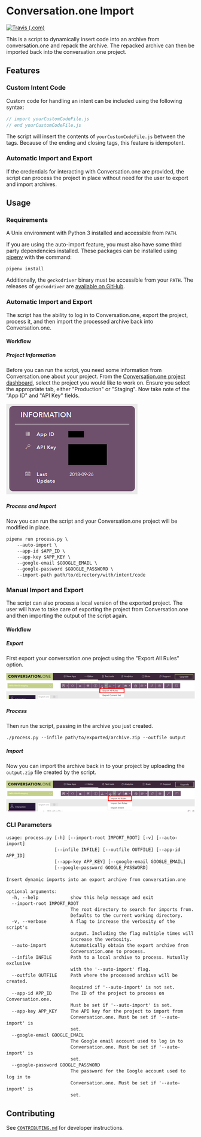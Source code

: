 # Conversation.one Import

[![Travis (.com)](https://img.shields.io/travis/com/comp523-jarvis/conversation-one-import.svg)](https://travis-ci.com/comp523-jarvis/conversation-one-import)

This is a script to dynamically insert code into an archive from conversation.one and repack the archive. The repacked archive can then be imported back into the conversation.one project.

## Features

### Custom Intent Code

Custom code for handling an intent can be included using the following syntax:

```js
// import yourCustomCodeFile.js
// end yourCustomCodeFile.js
```

The script will insert the contents of `yourCustomCodeFile.js` between the tags. Because of the ending and closing tags, this feature is idempotent.

### Automatic Import and Export

If the credentials for interacting with Conversation.one are provided, the script can process the project in place without need for the user to export and import archives.

## Usage

### Requirements

A Unix environment with Python 3 installed and accessible from `PATH`.

If you are using the auto-import feature, you must also have some third party dependencies installed. These packages can be installed using [pipenv](https://pipenv.readthedocs.io/en/latest/) with the command:

```
pipenv install
```

Additionally, the `geckodriver` binary must be accessible from your `PATH`. The releases of `geckodriver` are [available on GitHub](https://github.com/mozilla/geckodriver/releases).

### Automatic Import and Export

The script has the ability to log in to Conversation.one, export the project, process it, and then import the processed archive back into Conversation.one.

#### Workflow

##### Project Information

Before you can run the script, you need some information from Conversation.one about your project. From the [Conversation.one project dashboard](https://dashboard.conversation.one/projects), select the project you would like to work on. Ensure you select the appropriate tab, either "Production" or "Staging". Now take note of the "App ID" and "API Key" fields.

![App Information](/docs/images/AppInformation.png)

##### Process and Import

Now you can run the script and your Conversation.one project will be modified in place.

```
pipenv run process.py \
    --auto-import \
    --app-id $APP_ID \
    --app-key $APP_KEY \
    --google-email $GOOGLE_EMAIL \
    --google-password $GOOGLE_PASSWORD \
    --import-path path/to/directory/with/intent/code
```

### Manual Import and Export

The script can also process a local version of the exported project. The user will have to take care of exporting the project from Conversation.one and then importing the output of the script again.

#### Workflow

##### Export

First export your conversation.one project using the "Export All Rules" option.

![Export All Rules](/docs/images/Export.png)

##### Process

Then run the script, passing in the archive you just created.

```
./process.py --infile path/to/exported/archive.zip --outfile output
```

##### Import

Now you can import the archive back in to your project by uploading the `output.zip` file created by the script.

![Import All Rules](/docs/images/Import.png)

### CLI Parameters

```
usage: process.py [-h] [--import-root IMPORT_ROOT] [-v] [--auto-import]
                  [--infile INFILE] [--outfile OUTFILE] [--app-id APP_ID]
                  [--app-key APP_KEY] [--google-email GOOGLE_EMAIL]
                  [--google-password GOOGLE_PASSWORD]

Insert dynamic imports into an export archive from conversation.one

optional arguments:
  -h, --help            show this help message and exit
  --import-root IMPORT_ROOT
                        The root directory to search for imports from.
                        Defaults to the current working directory.
  -v, --verbose         A flag to increase the verbosity of the script's
                        output. Including the flag multiple times will
                        increase the verbosity.
  --auto-import         Automatically obtain the export archive from
                        Conversation.one to process.
  --infile INFILE       Path to a local archive to process. Mutually exclusive
                        with the '--auto-import' flag.
  --outfile OUTFILE     Path where the processed archive will be created.
                        Required if '--auto-import' is not set.
  --app-id APP_ID       The ID of the project to process on Conversation.one.
                        Must be set if '--auto-import' is set.
  --app-key APP_KEY     The API key for the project to import from
                        Conversation.one. Must be set if '--auto-import' is
                        set.
  --google-email GOOGLE_EMAIL
                        The Google email account used to log in to
                        Conversation.one. Must be set if '--auto-import' is
                        set.
  --google-password GOOGLE_PASSWORD
                        The password for the Google account used to log in to
                        Conversation.one. Must be set if '--auto-import' is
                        set.
```

## Contributing

See [`CONTRIBUTING.md`](CONTRIBUTING.md) for developer instructions.
